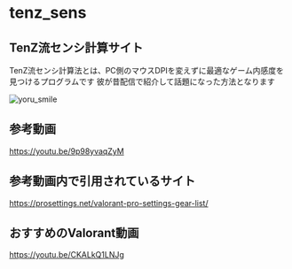 # tenz_sens

## TenZ流センシ計算サイト
TenZ流センシ計算法とは、PC側のマウスDPIを変えずに最適なゲーム内感度を見つけるプログラムです
彼が昔配信で紹介して話題になった方法となります

![yoru_smile](https://user-images.githubusercontent.com/101246900/192343981-952166ec-e563-4fa5-989e-cab15bc4d8eb.PNG)

## 参考動画
https://youtu.be/9p98yvaqZyM

## 参考動画内で引用されているサイト
https://prosettings.net/valorant-pro-settings-gear-list/

## おすすめのValorant動画
https://youtu.be/CKALkQ1LNJg
